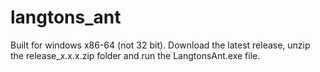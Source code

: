 # langtons_ant

Built for windows x86-64 (not 32 bit). Download the latest release, unzip the release_x.x.x.zip folder and run the LangtonsAnt.exe file.
